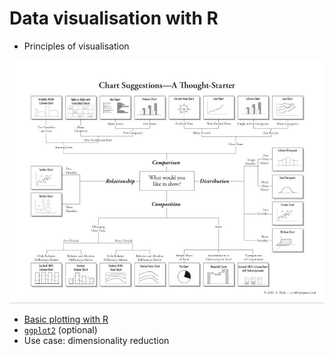# Data visualisation with R

- Principles of visualisation

![Choosing a good chart](../img/choosing-a-good-chart.jpg)

- [Basic plotting with R](./plotting.md)
- [`ggplot2`](./ggplot2.md) (optional)
- Use case: dimensionality reduction

